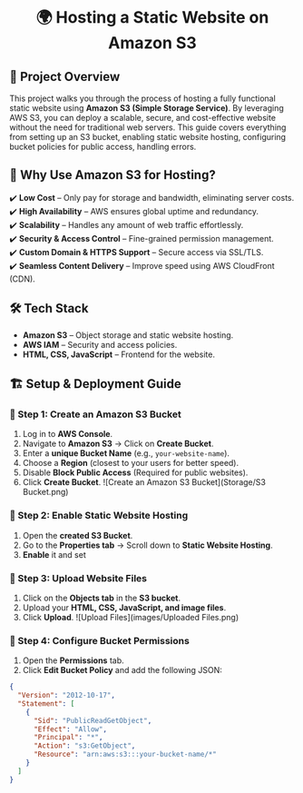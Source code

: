 **<h1><p align="center">🌍 Hosting a Static Website on Amazon S3</p></h1>**
## 📌 Project Overview
This project walks you through the process of hosting a fully functional static website using **Amazon S3 (Simple Storage Service)**. By leveraging AWS S3, you can deploy a scalable, secure, and cost-effective website without the need for traditional web servers.
This guide covers everything from setting up an S3 bucket, enabling static website hosting, configuring bucket policies for public access, handling errors.

## 🚀 Why Use Amazon S3 for Hosting?  
✔️ **Low Cost** – Only pay for storage and bandwidth, eliminating server costs.  
✔️ **High Availability** – AWS ensures global uptime and redundancy.  
✔️ **Scalability** – Handles any amount of web traffic effortlessly.  
✔️ **Security & Access Control** – Fine-grained permission management.  
✔️ **Custom Domain & HTTPS Support** – Secure access via SSL/TLS.  
✔️ **Seamless Content Delivery** – Improve speed using AWS CloudFront (CDN). 

## 🛠️ Tech Stack  
- **Amazon S3** – Object storage and static website hosting.  
- **AWS IAM** – Security and access policies.  
- **HTML, CSS, JavaScript** – Frontend for the website.  

## 🏗️ Setup & Deployment Guide  

### 🔹 Step 1: Create an Amazon S3 Bucket  
1. Log in to **AWS Console**.  
2. Navigate to **Amazon S3** → Click on **Create Bucket**.  
3. Enter a **unique Bucket Name** (e.g., `your-website-name`).  
4. Choose a **Region** (closest to your users for better speed).  
5. Disable **Block Public Access** (Required for public websites).  
6. Click **Create Bucket**.
![Create an Amazon S3 Bucket](Storage/S3 Bucket.png)
 
### 🔹 Step 2: Enable Static Website Hosting  
1. Open the **created S3 Bucket**.  
2. Go to the **Properties tab** → Scroll down to **Static Website Hosting**.  
3. **Enable** it and set  

### 🔹 Step 3: Upload Website Files  
1. Click on the **Objects tab** in the **S3 bucket**.  
2. Upload your **HTML, CSS, JavaScript, and image files**.  
3. Click **Upload**.
![Upload Files](images/Uploaded Files.png)  

### 🔹 Step 4: Configure Bucket Permissions  
1. Open the **Permissions** tab.  
2. Click **Edit Bucket Policy** and add the following JSON:  

```json
{
  "Version": "2012-10-17",
  "Statement": [
    {
      "Sid": "PublicReadGetObject",
      "Effect": "Allow",
      "Principal": "*",
      "Action": "s3:GetObject",
      "Resource": "arn:aws:s3:::your-bucket-name/*"
    }
  ]
}


